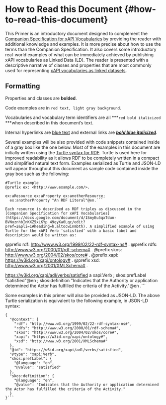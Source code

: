 # How to Read this Document {#how-to-read-this-document}

This Primer is an introductory document designed to complement the [Companion Specification for xAPI Vocabularies](https://docs.google.com/document/d/1SmyEu5qxTdun-BVNoznhbInKXZ5xLKYp_49qyXa0Lqc/edit?pref=2&pli=1#) by providing the reader with additional knowledge and examples. It is more precise about how to use the terms than the Companion Specification. It also covers some introductory real-world examples of what can be immediately achieved by publishing xAPI vocabularies as Linked Data (LD). The reader is presented with a descriptive narrative of classes and properties that are most commonly used for representing [xAPI vocabularies as linked datasets](https://docs.google.com/document/d/1SmyEu5qxTdun-BVNoznhbInKXZ5xLKYp_49qyXa0Lqc/edit?pref=2&pli=1#heading=h.xwvqwzalhk0t).
## Formatting
Properties and classes are **bolded**. 

Code examples are in  ```red text, light gray background```.

Vocabularies and vocabulary term identifiers are all ***```red bold italicized``` ***when described in this document’s text. 

Internal hyperlinks are [blue text](#) and external links are [***bold blue italicized***](#).

Several examples will be also provided with code snippets contained inside of a gray box like the one below. Most of the examples in this document are initially written using the [Turtle syntax for RDF](https://www.w3.org/TR/turtle/). Turtle is used here for improved readability as it allows RDF to be completely written in a compact and simplified natural text form. Examples serialized as Turtle and JSON-LD will appear throughout this document as sample code contained inside the gray box such as the following:

```
#Turtle example
@prefix ex: <http://www.example.com/>.

ex:aResource ex:aProperty ex:anotherResource;
  ex:anotherProperty "An RDF Literal"@en.```

Each resource is described as RDF triples as discussed in the [Companion Specification for xAPI Vocabularies](https://docs.google.com/document/d/1SmyEu5qxTdun-BVNoznhbInKXZ5xLKYp_49qyXa0Lqc/edit?pref=2&pli=1#heading=h.altocwinmbth). A simplified example of using Turtle for the xAPI Verb ‘satisfied’ with a basic label and description would be written as:

```
@prefix rdf: <http://www.w3.org/1999/02/22-rdf-syntax-ns#> .
@prefix rdfs: <http://www.w3.org/2000/01/rdf-schema#> .
@prefix skos: <http://www.w3.org/2004/02/skos/core#> .
@prefix xapi: <https://w3id.org/xapi/ontology#> .
@prefix xsd: <http://www.w3.org/2001/XMLSchema#> .

<https://w3id.org/xapi/adl/verbs/satisfied> a xapi:Verb ;
    skos:prefLabel "satisfied"@en ;
    skos:definition "Indicates that the Authority or application determined the Actor has fulfilled the criteria of the Activity."@en .```

Some examples in this primer will also be provided as JSON-LD. The above Turtle serialization is equivalent to the following example, in JSON-LD syntax:

```
{
  "@context": {
    "rdf": "http://www.w3.org/1999/02/22-rdf-syntax-ns#",
    "rdfs": "http://www.w3.org/2000/01/rdf-schema#",
    "skos": "http://www.w3.org/2004/02/skos/core#",
    "xapi": "https://w3id.org/xapi/ontology#",
    "xsd": "http://www.w3.org/2001/XMLSchema#"
  },
  "@id": "https://w3id.org/xapi/adl/verbs/satisfied",
  "@type": "xapi:Verb",
  "skos:prefLabel": {
    "@language": "en",
    "@value": "satisfied"
  },
  "skos:definition": {
    "@language": "en",
    "@value": "Indicates that the Authority or application determined the Actor has fulfilled the criteria of the Activity."
  }
}```
